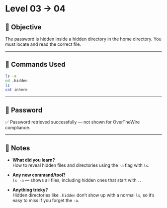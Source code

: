 # Level 03 → 04

## 🌟 Objective

The password is hidden inside a hidden directory in the home directory. You must locate and read the correct file.

---

## 🧪 Commands Used

```bash
ls -a
cd .hidden
ls
cat inhere
```

---

## 🔐 Password

✅ Password retrieved successfully — not shown for OverTheWire compliance.

---

## 🧐 Notes

- **What did you learn?**  
  How to reveal hidden files and directories using the `-a` flag with `ls`.

- **Any new command/tool?**  
  `ls -a` — shows all files, including hidden ones that start with `.`.

- **Anything tricky?**  
  Hidden directories like `.hidden` don’t show up with a normal `ls`, so it’s easy to miss if you forget the `-a`.

